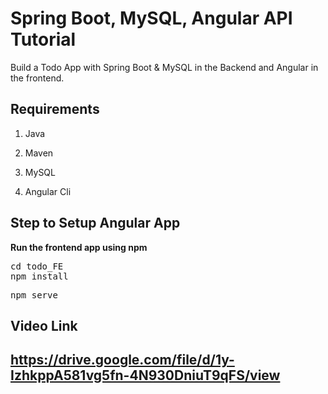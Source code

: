 <h1>Spring Boot, MySQL, Angular API Tutorial</h1>

<p>Build a Todo App with Spring Boot & MySQL in the Backend and Angular in the frontend.</p>

<h2>Requirements</h2>

1. Java

2. Maven 

3. MySQL 

4. Angular Cli

<h2> Step to Setup Angular App</h2>

<Strong>Run the frontend app using npm </Strong>

<div class="highlight highlight-source-shell"><pre><span class="pl-c1">cd</span> todo_FE
npm install</pre></div>

<div class="highlight highlight-source-shell"><pre>npm serve</pre></div>

<h2>Video Link<h2>

https://drive.google.com/file/d/1y-IzhkppA581vg5fn-4N930DniuT9qFS/view   
